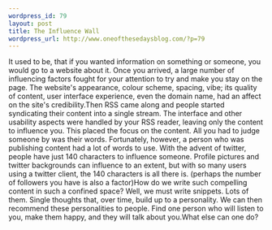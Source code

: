 ```yaml
--- 
wordpress_id: 79
layout: post
title: The Influence Wall
wordpress_url: http://www.oneofthesedaysblog.com/?p=79
---
```

It used to be, that if you wanted information on something or someone, you would go to a website about it. Once you arrived, a large number of influencing factors fought for your attention to try and make you stay on the page. The website's appearance, colour scheme, spacing, vibe; its quality of content, user interface experience, even the domain name, had an affect on the site's credibility.Then RSS came along and people started syndicating their content into a single stream. The interface and other usability aspects were handled by your RSS reader, leaving only the content to influence you. This placed the focus on the content. All you had to judge someone by was their words. Fortunately, however, a person who was publishing content had a lot of words to use. With the advent of twitter, people have just 140 characters to influence someone. Profile pictures and twitter backgrounds can influence to an extent, but with so many users using a twitter client, the 140 characters is all there is. (perhaps the number of followers you have is also a factor)How do we write such compelling content in such a confined space? Well, we must write snippets. Lots of them. Single thoughts that, over time, build up to a personality. We can then recommend these personalities to people. Find one person who will listen to you, make them happy, and they will talk about you.What else can one do?

